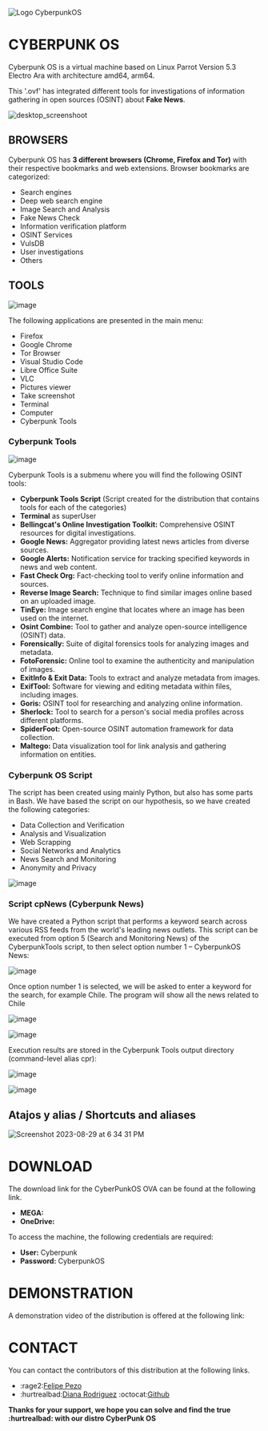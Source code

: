 ![Logo CyberpunkOS](https://github.com/cyberpunkOS/CyberPunkOS/assets/76630368/a9660b97-be5f-45b1-8ed5-7468813b009c)


# **CYBERPUNK OS**

Cyberpunk OS is a virtual machine based on Linux Parrot Version 5.3 Electro Ara with architecture amd64, arm64.

This '.ovf' has integrated different tools for investigations of information gathering in open sources (OSINT) about **Fake News**.

![desktop_screenshoot](https://github.com/cyberpunkOS/CyberPunkOS/assets/76630368/be945696-be9d-4be9-a2e6-0fb180dabe17)


## BROWSERS
Cyberpunk OS has **3 different browsers (Chrome, Firefox and Tor)** with their respective bookmarks and web extensions. Browser bookmarks are categorized:
- Search engines
- Deep web search engine
- Image Search and Analysis
- Fake News Check
- Information verification platform
- OSINT Services
- VulsDB
- User investigations
- Others

## TOOLS
![image](https://github.com/cyberpunkOS/CyberPunkOS/assets/76630368/dee59d3d-236d-411c-b6b0-f8b45715065a)

The following applications are presented in the main menu:
- Firefox
- Google Chrome
- Tor Browser
- Visual Studio Code
- Libre Office Suite
- VLC
- Pictures viewer
- Take screenshot
- Terminal
- Computer
- Cyberpunk Tools

### Cyberpunk Tools
![image](https://github.com/cyberpunkOS/CyberPunkOS/assets/76630368/4654e45a-547d-4715-b348-ebce2812dd2b)

Cyberpunk Tools is a submenu where you will find the following OSINT tools:
- **Cyberpunk Tools Script** (Script created for the distribution that contains tools for each of the categories)
- **Terminal** as superUser
- **Bellingcat's Online Investigation Toolkit:** Comprehensive OSINT resources for digital investigations.
- **Google News:** Aggregator providing latest news articles from diverse sources.
- **Google Alerts:** Notification service for tracking specified keywords in news and web content.
- **Fast Check Org:** Fact-checking tool to verify online information and sources.
- **Reverse Image Search:** Technique to find similar images online based on an uploaded image.
- **TinEye:** Image search engine that locates where an image has been used on the internet.
- **Osint Combine:** Tool to gather and analyze open-source intelligence (OSINT) data.
- **Forensically:** Suite of digital forensics tools for analyzing images and metadata.
- **FotoForensic:** Online tool to examine the authenticity and manipulation of images.
- **ExitInfo & Exit Data:** Tools to extract and analyze metadata from images.
- **ExifTool:** Software for viewing and editing metadata within files, including images.
- **Goris:** OSINT tool for researching and analyzing online information.
- **Sherlock:** Tool to search for a person's social media profiles across different platforms.
- **SpiderFoot:** Open-source OSINT automation framework for data collection.
- **Maltego:** Data visualization tool for link analysis and gathering information on entities.


### Cyberpunk OS Script
The script has been created using mainly Python, but also has some parts in Bash. We have based the script on our hypothesis, so we have created the following categories:
- Data Collection and Verification
- Analysis and Visualization
- Web Scrapping
- Social Networks and Analytics
- News Search and Monitoring
- Anonymity and Privacy

![image](https://github.com/cyberpunkOS/CyberPunkOS/assets/76630368/c812ad73-7957-409b-b008-03357b66de18)


### Script cpNews (Cyberpunk News)
We have created a Python script that performs a keyword search across various RSS feeds from the world's leading news outlets. This script can be executed from option 5 (Search and Monitoring News) of the CyberpunkTools script, to then select option number 1 – CyberpunkOS News:

![image](https://github.com/cyberpunkOS/CyberPunkOS/assets/76630368/38343247-658a-42eb-9269-fdcb1316fce1)
     
Once option number 1 is selected, we will be asked to enter a keyword for the search, for example Chile. The program will show all the news related to Chile

![image](https://github.com/cyberpunkOS/CyberPunkOS/assets/76630368/221ee5e9-f9db-4ba2-b3c1-b4324ecc804c)

![image](https://github.com/cyberpunkOS/CyberPunkOS/assets/76630368/47941acd-c954-4ced-9197-cf6ec46be0ce)


Execution results are stored in the Cyberpunk Tools output directory (command-level alias cpr):

![image](https://github.com/cyberpunkOS/CyberPunkOS/assets/76630368/302a4cb1-28a5-44e2-bd97-d1f78907cd46)

![image](https://github.com/cyberpunkOS/CyberPunkOS/assets/76630368/2a120e19-8153-45e3-8181-2f310e2a0a0b)


## Atajos y alias / Shortcuts and aliases
![Screenshot 2023-08-29 at 6 34 31 PM](https://github.com/cyberpunkOS/CyberPunkOS/assets/76630368/5bb3ae9b-62c7-41de-b56f-f8cdc0a79e61)


# DOWNLOAD

The download link for the CyberPunkOS OVA can be found at the following link.
- **MEGA:**
- **OneDrive:**

To access the machine, the following credentials are required:
- **User:** Cyberpunk
- **Password:** CyberpunkOS


# DEMONSTRATION

A demonstration video of the distribution is offered at the following link:



# CONTACT

You can contact the contributors of this distribution at the following links.
- :rage2:[Felipe Pezo](https://www.linkedin.com/in/fepezoabarca/)
- :hurtrealbad:[Diana Rodriguez](https://www.linkedin.com/in/dianarodriguezcosme/)         :octocat:[Github](https://github.com/diannita)

**Thanks for your support, we hope you can solve and find the true :hurtrealbad: with our distro CyberPunk OS**